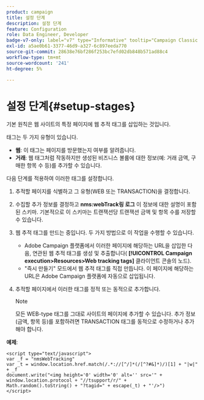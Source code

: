 ```yaml
---
product: campaign
title: 설정 단계
description: 설정 단계
feature: Configuration
role: Data Engineer, Developer
badge-v7-only: label="v7" type="Informative" tooltip="Campaign Classic v7에만 적용"
exl-id: a5ae0b61-3377-46d9-a327-6c897eeda770
source-git-commit: 28638e76bf286f253bc7efd02db848b571ad88c4
workflow-type: tm+mt
source-wordcount: '241'
ht-degree: 5%

---
```


# 설정 단계{#setup-stages}

기본 원칙은 웹 사이트의 특정 페이지에 웹 추적 태그를 삽입하는 것입니다.

태그는 두 가지 유형이 있습니다.

* **웹**: 이 태그는 페이지를 방문했는지 여부를 알려줍니다.
* **거래**: 웹 태그처럼 작동하지만 생성된 비즈니스 볼륨에 대한 정보(예: 거래 금액, 구매한 항목 수 등)를 추가할 수 있습니다.

다음 단계를 적용하여 이러한 태그를 설정합니다.

1. 추적할 페이지를 식별하고 그 유형(WEB 또는 TRANSACTION)을 결정합니다.
1. 수집할 추가 정보를 결정하고 **nms:webTrack링 로그** 이 정보에 대한 설명이 포함된 스키마. 기본적으로 이 스키마는 트랜잭션당 트랜잭션 금액 및 항목 수를 저장할 수 있습니다.
1. 웹 추적 태그를 만드는 중입니다. 두 가지 방법으로 이 작업을 수행할 수 있습니다.

   * Adobe Campaign 플랫폼에서 이러한 페이지에 해당하는 URL을 삽입한 다음, 연관된 웹 추적 태그를 생성 및 추출합니다( **[!UICONTROL Campaign execution>Resources>Web tracking tags]** 클라이언트 콘솔의 노드).
   * &quot;즉시 만들기&quot; 모드에서 웹 추적 태그를 직접 만듭니다. 이 페이지에 해당하는 URL은 Adobe Campaign 플랫폼에 자동으로 삽입됩니다.

1. 추적할 페이지에서 이러한 태그를 정적 또는 동적으로 추가합니다.

   >[!NOTE]
   >
   >모든 WEB-type 태그를 그대로 사이트의 페이지에 추가할 수 있습니다. 추가 정보(금액, 항목 등)를 포함하려면 TRANSACTION 태그를 동적으로 수정하거나 추가해야 합니다.

**예제**:

```
<script type="text/javascript">
var _f = "nmsWebTracking"
var _t = window.location.href.match(/.*://[^/]*(/[^?#&]*)/)[1] + "|w|" + _f
document.write("<img height='0' width='0' alt='' src='" +
window.location.protocol + "//tsupport/r/" +
Math.random().toString() + "?tagid=" + escape(_t) + "'/>")
</script>
```
